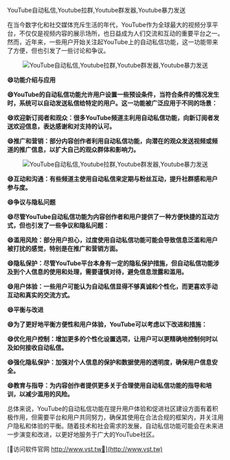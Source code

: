 YouTube自动私信,Youtube拉群,Youtube群发器,Youtube暴力发送

在当今数字化和社交媒体充斥生活的年代，YouTube作为全球最大的视频分享平台，不仅仅是视频内容的展示场所，也日益成为人们交流和互动的重要平台之一。然而，近年来，一些用户开始关注起YouTube上的自动私信功能，这一功能带来了方便，但也引发了一些讨论和争议。

 <center><img src="https://vst.tw/MP4/tuiguang/png/7.png" alt="YouTube自动私信,Youtube拉群,Youtube群发器,Youtube暴力发送"></center>

**😄功能介绍与应用**

**😄YouTube的自动私信功能允许用户设置一些预设条件，当符合条件的情况发生时，系统可以自动发送私信给特定的用户。这一功能被广泛应用于不同的场景：**

**😄欢迎新订阅者和观众：很多YouTube频道主利用自动私信功能，向新订阅者发送欢迎信息，表达感谢和对支持的认可。**

**😄推广和营销：部分内容创作者利用自动私信功能，向潜在的观众发送视频或频道的推广信息，以扩大自己的观众群体和影响力。**

 <center><img src="https://vst.tw/MP4/tuiguang/png/1.png" alt="YouTube自动私信,Youtube拉群,Youtube群发器,Youtube暴力发送"></center>

**😄互动和沟通：有些频道主使用自动私信来定期与粉丝互动，提升社群感和用户参与度。**

**😄争议与隐私问题**

**😄尽管YouTube自动私信功能为内容创作者和用户提供了一种方便快捷的互动方式，但也引发了一些争议和隐私问题：**

**😄滥用风险：部分用户担心，过度使用自动私信功能可能会导致信息泛滥和用户被打扰的感觉，特别是在推广和营销方面。**

**😄隐私保护：尽管YouTube平台本身有一定的隐私保护措施，但自动私信功能涉及到个人信息的使用和处理，需要谨慎对待，避免信息泄露和滥用。**

**😄用户体验：一些用户可能认为自动私信显得不够真诚和个性化，而更喜欢手动互动和真实的交流方式。**

**😄平衡与改进**

**😄为了更好地平衡方便性和用户体验，YouTube可以考虑以下改进和措施：**

**😄优化用户控制：增加更多的个性化设置选项，让用户可以更精确地控制何时以及如何接收自动私信。**

**😄强化隐私保护：加强对个人信息的保护和数据使用的透明度，确保用户信息安全。**

**😄教育与指导：为内容创作者提供更多关于合理使用自动私信功能的指导和培训，以减少滥用的风险。**

总体来说，YouTube的自动私信功能在提升用户体验和促进社区建设方面有着积极作用，但需要平台和用户共同努力，确保其使用在合法合规的框架内，并关注用户隐私和体验的平衡。随着技术和社会需求的发展，自动私信功能可能会在未来进一步演变和改进，以更好地服务于广大的YouTube社区。


[👻访问软件官网 http://www.vst.tw👻](http://www.vst.tw)
